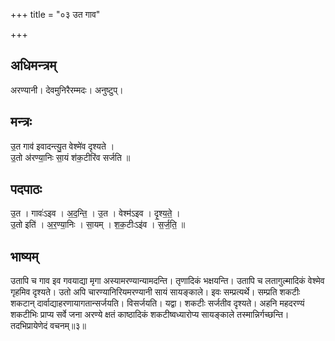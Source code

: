 +++
title = "०३ उत गाव"

+++
## अधिमन्त्रम्
अरण्यानी। देवमुनिरैरम्मदः। अनुष्टुप्।

## मन्त्रः
उ॒त गाव॑ इवादन्त्यु॒त वेश्मे॑व दृश्यते ।  
उ॒तो अ॑रण्या॒निः सा॒यं श॑क॒टीरि॑व सर्जति ॥

## पदपाठः
उ॒त । गावः॑ऽइव । अ॒द॒न्ति॒ । उ॒त । वेश्म॑ऽइव । दृ॒श्य॒ते॒ ।  
उ॒तो इति॑ । अ॒र॒ण्या॒निः । सा॒यम् । श॒क॒टीःऽइ॑व । स॒र्ज॒ति॒ ॥

## भाष्यम्
उतापि च गाव इव गवयाद्या मृगा अस्यामरण्यान्यामदन्ति। तृणादिकं भक्षयन्ति। उतापि च लतागुल्मादिकं वेश्मेव गृहमिव दृश्यते। उतो अपि चारण्यानिरियमरण्यानी सायं सायङ्काले। इवः सम्प्रत्यर्थे। सम्प्रति शकटीः शकटान् दार्वाद्याहरणायागतान्सर्जयति। विसर्जयति। यद्वा। शकटीः सर्जतीव दृश्यते। अहनि महदरण्यं शकटीभिः प्राप्य सर्वे जना अरण्ये क्षतं काष्ठादिकं शकटीष्वध्यारोप्य सायङ्काले तस्मान्निर्गच्छन्ति। तदभिप्रायेणेदं वचनम्॥३॥